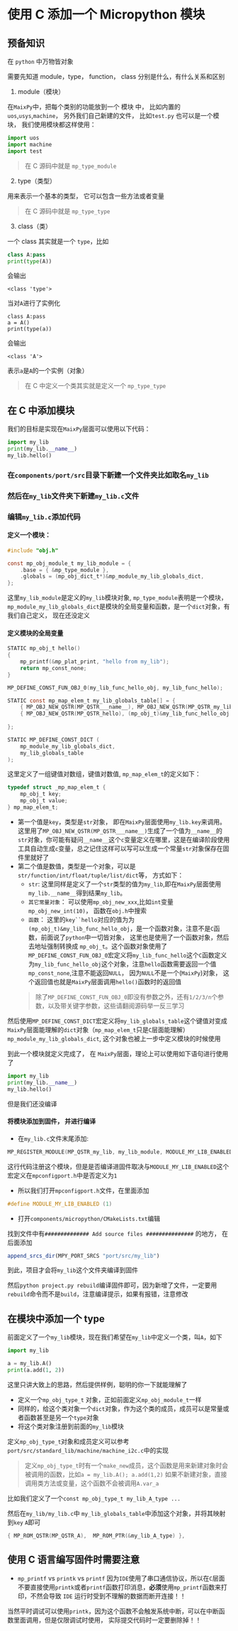使用 C 添加一个 Micropython 模块
=====


## 预备知识

在 `python` 中万物皆对象

需要先知道 module，type， function， class 分别是什么，有什么关系和区别 

1. module（模块）

在`MaixPy`中，把每个类别的功能放到一个 模块 中，
比如内置的 `uos`,`usys`,`machine`，
另外我们自己新建的文件， 比如`test.py` 也可以是一个模块，
我们使用模块都这样使用：
```python
import uos
import machine
import test
```
> 在 C 源码中就是 `mp_type_module`

2. type（类型）

用来表示一个基本的类型， 它可以包含一些方法或者变量

> 在 C 源码中就是 `mp_type_type`

3. class（类）

一个 class 其实就是一个 `type`，比如
```python
class A:pass
print(type(A))
```
会输出
```
<class 'type'>
```

当对`A`进行了实例化
```
class A:pass
a = A()
print(type(a))
```
会输出
```
<class 'A'>
```
表示`a`是`A`的一个实例（对象）

> 在 C 中定义一个类其实就是定义一个 `mp_type_type`

## 在 C 中添加模块

我们的目标是实现在`MaixPy`层面可以使用以下代码：
```python
import my_lib
print(my_lib.__name__)
my_lib.hello()
```


### 在`components/port/src`目录下新建一个文件夹比如取名`my_lib`

### 然后在`my_lib`文件夹下新建`my_lib.c`文件

### 编辑`my_lib.c`添加代码
#### 定义一个模块：
```c
#include "obj.h"

const mp_obj_module_t my_lib_module = {
    .base = { &mp_type_module },
    .globals = (mp_obj_dict_t*)&mp_module_my_lib_globals_dict,
};
```
这里`my_lib_module`是定义的`my_lib`模块对象,
`mp_type_module`表明是一个模块，
`mp_module_my_lib_globals_dict`是模块的全局变量和函数，是一个`dict`对象，有我们自己定义， 现在还没定义

#### 定义模块的全局变量

```c
STATIC mp_obj_t hello()
{
    mp_printf(&mp_plat_print, "hello from my_lib");
    return mp_const_none;
}

MP_DEFINE_CONST_FUN_OBJ_0(my_lib_func_hello_obj, my_lib_func_hello);

STATIC const mp_map_elem_t my_lib_globals_table[] = {
    { MP_OBJ_NEW_QSTR(MP_QSTR___name__), MP_OBJ_NEW_QSTR(MP_QSTR_my_lib) },
    { MP_OBJ_NEW_QSTR(MP_QSTR_hello), (mp_obj_t)&my_lib_func_hello_obj },
    
};

STATIC MP_DEFINE_CONST_DICT (
    mp_module_my_lib_globals_dict,
    my_lib_globals_table
);
```

这里定义了一组键值对数组，键值对数值, `mp_map_elem_t`的定义如下：
```c
typedef struct _mp_map_elem_t {
    mp_obj_t key;
    mp_obj_t value;
} mp_map_elem_t;
```

* 第一个值是`key`，类型是`str`对象， 即在`MaixPy`层面使用`my_lib.key`来调用。这里用了`MP_OBJ_NEW_QSTR(MP_QSTR___name__)`生成了一个值为`__name__`的`str`对象，你可能有疑问`__name__`这个`c`变量定义在哪里，这是在编译阶段使用工具自动生成`c`变量，总之记住这样可以写可以生成一个常量`str`对象保存在固件里就好了
* 第二个值是数值，类型是一个对象，可以是`str/function/int/float/tuple/list/dict`等， 方式如下：
  * `str`: 这里同样是定义了一个`str`类型的值为`my_lib`,即在`MaixPy`层面使用`my_lib.__name__`得到结果`my_lib`。
  * `其它常量对象`： 可以使用`mp_obj_new_xxx`,比如`int`变量`mp_obj_new_int(10)`， 函数在`obj.h`中搜索
  * `函数`： 这里的`key``hello`对应的值为为`(mp_obj_t)&my_lib_func_hello_obj`，是一个函数对象，注意不是`C`函数，前面说了`python`中一切皆对象， 这里也是使用了一个函数对象，然后去地址强制转换成 `mp_obj_t`。这个函数对象使用了`MP_DEFINE_CONST_FUN_OBJ_0`宏定义将`my_lib_func_hello`这个`C`函数定义为`my_lib_func_hello_obj`这个对象，注意`hello`函数需要返回一个值`mp_const_none`,注意不能返回`NULL`， 因为`NULL`不是一个(`MaixPy`)对象， 这个返回值也就是`MaixPy`层面调用`hello()`函数时的返回值
  > 除了`MP_DEFINE_CONST_FUN_OBJ_0`即没有参数之外，还有`1/2/3/n`个参数，以及带关键字参数，这些请翻阅源码举一反三学习


然后使用`MP_DEFINE_CONST_DICT`宏定义将`my_lib_globals_table`这个键值对变成`MaixPy`层面能理解的`dict`对象（`mp_map_elem_t`只是`C`层面能理解）`mp_module_my_lib_globals_dict`, 这个对象也被上一步中定义模块的时候使用

到此一个模块就定义完成了， 在 `MaixPy`层面，理论上可以使用如下语句进行使用了
```python
import my_lib
print(my_lib.__name__)
my_lib.hello()
```

但是我们还没编译

#### 将模块添加到固件， 并进行编译

* 在`my_lib.c`文件末尾添加:

```c
MP_REGISTER_MODULE(MP_QSTR_my_lib, my_lib_module, MODULE_MY_LIB_ENABLED);

```

这行代码注册这个模块，但是是否编译进固件取决与`MODULE_MY_LIB_ENABLED`这个宏定义在`mpconfigport.h`中是否定义为`1`

* 所以我们打开`mpconfigport.h`文件，在里面添加

```c
#define MODULE_MY_LIB_ENABLED (1)
```

* 打开`components/micropython/CMakeLists.txt`编辑

找到文件中有`############## Add source files ###############` 的地方，
在后面添加
```cmake
append_srcs_dir(MPY_PORT_SRCS "port/src/my_lib")
```
到此，项目才会将`my_lib`这个文件夹编译到固件

然后`python project.py rebuild`编译固件即可，因为新增了文件，一定要用`rebuild`命令而不是`build`，注意编译提示，如果有报错，注意修改


## 在模块中添加一个 type

前面定义了一个`my_lib`模块，现在我们希望在`my_lib`中定义一个类，叫`A`，如下

```python
import my_lib

a = my_lib.A()
print(a.add(1, 2))
```

这里只讲大致上的思路，然后提供样例，聪明的你一下就能理解了

* 定义一个`mp_obj_type_t` 对象，正如前面定义`mp_obj_module_t`一样
* 同样的，给这个类对象一个`dict`对象，作为这个类的成员，成员可以是常量或者函数甚至是另一个`type`对象
* 将这个类对象注册到前面的`my_lib`模块

定义`mp_obj_type_t`对象和成员定义可以参考`port/src/standard_lib/machine/machine_i2c.c`中的实现
> 定义`mp_obj_type_t`时有一个`make_new`成员，这个函数是用来新建对象时会被调用的函数，比如`a = my_lib.A(); a.add(1,2)`
> 如果不新建对象，直接调用类方法或变量，这个函数不会被调用`A.var_a`

比如我们定义了一个`const mp_obj_type_t my_lib_A_type ... `

然后在`my_lib/my_lib.c`中 `my_lib_globals_table`中添加这个对象，并将其映射到`key` `A`即可
```c
{ MP_ROM_QSTR(MP_QSTR_A),  MP_ROM_PTR(&my_lib_A_type) },
```



## 使用 C 语言编写固件时需要注意

* `mp_printf` vs `printk` vs `printf`
因为`IDE`使用了串口通信协议，所以在`C`层面不要直接使用`printk`或者`printf`函数打印消息，**必须**使用`mp_printf`函数来打印，不然会导致 `IDE` 运行时受到不理解的数据而断开连接！！

当然平时调试可以使用`printk`，因为这个函数不会触发系统中断，可以在中断函数里面调用，但是仅限调试时使用， 实际提交代码时一定要删除掉！！





